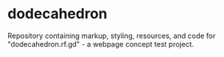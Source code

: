 # dodecahedron
Repository containing markup, styling, resources, and code for "dodecahedron.rf.gd" - a webpage concept test project.

